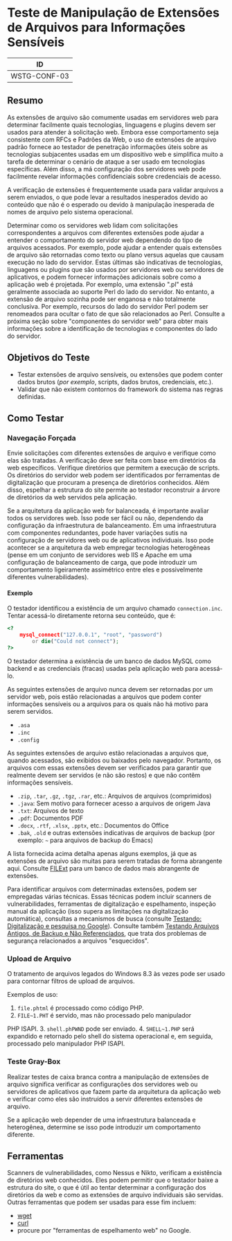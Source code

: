 # Teste de Manipulação de Extensões de Arquivos para Informações Sensíveis

|ID          |
|------------|
|WSTG-CONF-03|

## Resumo

As extensões de arquivo são comumente usadas em servidores web para determinar facilmente quais tecnologias, linguagens e plugins devem ser usados para atender à solicitação web. Embora esse comportamento seja consistente com RFCs e Padrões da Web, o uso de extensões de arquivo padrão fornece ao testador de penetração informações úteis sobre as tecnologias subjacentes usadas em um dispositivo web e simplifica muito a tarefa de determinar o cenário de ataque a ser usado em tecnologias específicas. Além disso, a má configuração dos servidores web pode facilmente revelar informações confidenciais sobre credenciais de acesso.

A verificação de extensões é frequentemente usada para validar arquivos a serem enviados, o que pode levar a resultados inesperados devido ao conteúdo que não é o esperado ou devido à manipulação inesperada de nomes de arquivo pelo sistema operacional.

Determinar como os servidores web lidam com solicitações correspondentes a arquivos com diferentes extensões pode ajudar a entender o comportamento do servidor web dependendo do tipo de arquivos acessados. Por exemplo, pode ajudar a entender quais extensões de arquivo são retornadas como texto ou plano versus aquelas que causam execução no lado do servidor. Estas últimas são indicativas de tecnologias, linguagens ou plugins que são usados por servidores web ou servidores de aplicativos, e podem fornecer informações adicionais sobre como a aplicação web é projetada. Por exemplo, uma extensão ".pl" está geralmente associada ao suporte Perl do lado do servidor. No entanto, a extensão de arquivo sozinha pode ser enganosa e não totalmente conclusiva. Por exemplo, recursos do lado do servidor Perl podem ser renomeados para ocultar o fato de que são relacionados ao Perl. Consulte a próxima seção sobre "componentes do servidor web" para obter mais informações sobre a identificação de tecnologias e componentes do lado do servidor.

## Objetivos do Teste

- Testar extensões de arquivo sensíveis, ou extensões que podem conter dados brutos (*por exemplo*, scripts, dados brutos, credenciais, etc.).
- Validar que não existem contornos do framework do sistema nas regras definidas.

## Como Testar

### Navegação Forçada

Envie solicitações com diferentes extensões de arquivo e verifique como elas são tratadas. A verificação deve ser feita com base em diretórios da web específicos. Verifique diretórios que permitem a execução de scripts. Os diretórios do servidor web podem ser identificados por ferramentas de digitalização que procuram a presença de diretórios conhecidos. Além disso, espelhar a estrutura do site permite ao testador reconstruir a árvore de diretórios da web servidos pela aplicação.

Se a arquitetura da aplicação web for balanceada, é importante avaliar todos os servidores web. Isso pode ser fácil ou não, dependendo da configuração da infraestrutura de balanceamento. Em uma infraestrutura com componentes redundantes, pode haver variações sutis na configuração de servidores web ou de aplicativos individuais. Isso pode acontecer se a arquitetura da web empregar tecnologias heterogêneas (pense em um conjunto de servidores web IIS e Apache em uma configuração de balanceamento de carga, que pode introduzir um comportamento ligeiramente assimétrico entre eles e possivelmente diferentes vulnerabilidades).

#### Exemplo

O testador identificou a existência de um arquivo chamado `connection.inc`. Tentar acessá-lo diretamente retorna seu conteúdo, que é:

```php
<?
    mysql_connect("127.0.0.1", "root", "password")
        or die("Could not connect");
?>
```

O testador determina a existência de um banco de dados MySQL como backend e as credenciais (fracas) usadas pela aplicação web para acessá-lo.

As seguintes extensões de arquivo nunca devem ser retornadas por um servidor web, pois estão relacionadas a arquivos que podem conter informações sensíveis ou a arquivos para os quais não há motivo para serem servidos.

- `.asa`
- `.inc`
- `.config`

As seguintes extensões de arquivo estão relacionadas a arquivos que, quando acessados, são exibidos ou baixados pelo navegador. Portanto, os arquivos com essas extensões devem ser verificados para garantir que realmente devem ser servidos (e não são restos) e que não contêm informações sensíveis.

- `.zip`, `.tar`, `.gz`, `.tgz`, `.rar`, etc.: Arquivos de arquivos (comprimidos)
- `.java`: Sem motivo para fornecer acesso a arquivos de origem Java
- `.txt`: Arquivos de texto
- `.pdf`: Documentos PDF
- `.docx`, `.rtf`, `.xlsx`, `.pptx`, etc.: Documentos do Office
- `.bak`, `.old` e outras extensões indicativas de arquivos de backup (por exemplo: `~` para arquivos de backup do Emacs)

A lista fornecida acima detalha apenas alguns exemplos, já que as extensões de arquivo são muitas para serem tratadas de forma abrangente aqui. Consulte [FILExt](https://filext.com/) para um banco de dados mais abrangente de extensões.

Para identificar arquivos com determinadas extensões, podem ser empregadas várias técnicas. Essas técnicas podem incluir scanners de vulnerabilidades, ferramentas de digitalização e espelhamento, inspeção manual da aplicação (isso supera as limitações na digitalização automática), consultas a mecanismos de busca (consulte [Testando: Digitalização e pesquisa no Google](../01-Information_Gathering/01-Conduct_Search_Engine_Discovery_Reconnaissance_for_Information_Leakage.md)). Consulte também [Testando Arquivos Antigos, de Backup e Não Referenciados](04-Review_Old_Backup_and_Unreferenced_Files_for_Sensitive_Information.md), que trata dos problemas de segurança relacionados a arquivos "esquecidos".

### Upload de Arquivo

O tratamento de arquivos legados do Windows 8.3 às vezes pode ser usado para contornar filtros de upload de arquivos.

Exemplos de uso:

1. `file.phtml` é processado como código PHP.
2. `FILE~1.PHT` é servido, mas não processado pelo manipulador

 PHP ISAPI.
3. `shell.phPWND` pode ser enviado.
4. `SHELL~1.PHP` será expandido e retornado pelo shell do sistema operacional e, em seguida, processado pelo manipulador PHP ISAPI.

### Teste Gray-Box

Realizar testes de caixa branca contra a manipulação de extensões de arquivo significa verificar as configurações dos servidores web ou servidores de aplicativos que fazem parte da arquitetura da aplicação web e verificar como eles são instruídos a servir diferentes extensões de arquivo.

Se a aplicação web depender de uma infraestrutura balanceada e heterogênea, determine se isso pode introduzir um comportamento diferente.

## Ferramentas

Scanners de vulnerabilidades, como Nessus e Nikto, verificam a existência de diretórios web conhecidos. Eles podem permitir que o testador baixe a estrutura do site, o que é útil ao tentar determinar a configuração dos diretórios da web e como as extensões de arquivo individuais são servidas. Outras ferramentas que podem ser usadas para esse fim incluem:

- [wget](https://www.gnu.org/software/wget)
- [curl](https://curl.haxx.se)
- procure por "ferramentas de espelhamento web" no Google.